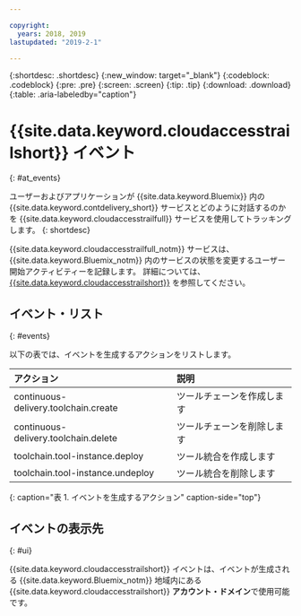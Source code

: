 ```yaml
---

copyright:
  years: 2018, 2019
lastupdated: "2019-2-1"

---
```


{:shortdesc: .shortdesc}
{:new_window: target="_blank"}
{:codeblock: .codeblock}
{:pre: .pre}
{:screen: .screen}
{:tip: .tip}
{:download: .download}
{:table: .aria-labeledby="caption"}

<!-- Name your file `at-events.md` and include it in the Reference nav group in your toc file. -->

# {{site.data.keyword.cloudaccesstrailshort}} イベント
{: #at_events}

ユーザーおよびアプリケーションが {{site.data.keyword.Bluemix}} 内の {{site.data.keyword.contdelivery_short}} サービスとどのように対話するのかを {{site.data.keyword.cloudaccesstrailfull}} サービスを使用してトラッキングします。 
{: shortdesc}

{{site.data.keyword.cloudaccesstrailfull_notm}} サービスは、{{site.data.keyword.Bluemix_notm}} 内のサービスの状態を変更するユーザー開始アクティビティーを記録します。 詳細については、[{{site.data.keyword.cloudaccesstrailshort}}](/docs/services/cloud-activity-tracker?topic=cloud-activity-tracker-getting-started-with-cla) を参照してください。

<!-- You can create different sections to group events by area. -->

## イベント・リスト
{: #events}

以下の表では、イベントを生成するアクションをリストします。

| アクション | 説明 | 
|:-----------------|:-----------------|
| continuous-delivery.toolchain.create | ツールチェーンを作成します | 
| continuous-delivery.toolchain.delete | ツールチェーンを削除します |
| toolchain.tool-instance.deploy | ツール統合を作成します |
| toolchain.tool-instance.undeploy | ツール統合を削除します |
{: caption="表 1. イベントを生成するアクション" caption-side="top"}

## イベントの表示先
{: #ui}

<!-- Option 2: Add the following sentence if your service sends events to the account domain. -->

{{site.data.keyword.cloudaccesstrailshort}} イベントは、イベントが生成される {{site.data.keyword.Bluemix_notm}} 地域内にある {{site.data.keyword.cloudaccesstrailshort}} **アカウント・ドメイン**で使用可能です。
